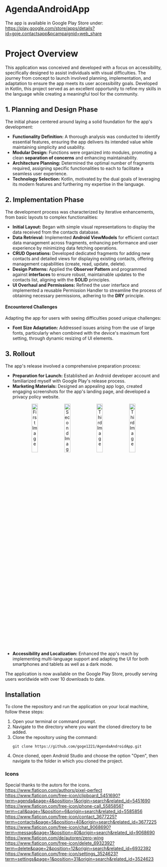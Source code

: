 
# AgendaAndroidApp

The app is available in Google Play Store under: https://play.google.com/store/apps/details?id=goje.contactsapp&pcampaignid=web_share

# Project Overview

This application was conceived and developed with a focus on accessibility, specifically designed to assist individuals with visual difficulties. The journey from concept to launch involved planning, implementation, and adaptation to ensure the app meets its user accessibility goals. Developed in Kotlin, this project served as an excellent opportunity to refine my skills in the language while creating a meaningful tool for the community.

## 1. Planning and Design Phase

The initial phase centered around laying a solid foundation for the app's development:

- **Functionality Definition:** A thorough analysis was conducted to identify essential features, ensuring the app delivers its intended value while maintaining simplicity and usability.
- **Modular Design:** Functions were organized into modules, promoting a clean **separation of concerns** and enhancing maintainability.
- **Architecture Planning:** Determined the optimal number of fragments required, assigning specific functionalities to each to facilitate a seamless user experience.
- **Technology Selection:** Kotlin, motivated by the dual goals of leveraging its modern features and furthering my expertise in the language.

## 2. Implementation Phase

The development process was characterized by iterative enhancements, from basic layouts to complex functionalities:

- **Initial Layout:** Began with simple visual representations to display the data received from the contacts database.
- **Data Retrieval:** Implemented **Android ViewModels** for efficient contact data management across fragments, enhancing performance and user experience by minimizing data fetching operations.
- **CRUD Operations:** Developed dedicated fragments for adding new contacts and detailed views for displaying existing contacts, offering management capabilities (create, read, update, delete).
- **Design Patterns:** Applied the **Observer Pattern** and programmed against **interfaces** to ensure robust, maintainable updates to the contacts list, aligning with the **SOLID** principles.
- **UI Overhaul and Permissions:** Refined the user interface and implemented a reusable Permission Handler to streamline the process of obtaining necessary permissions, adhering to the **DRY** principle.

#### Encountered Challenges
Adapting the app for users with seeing difficulties posed unique challenges:

- **Font Size Adaptation:** Addressed issues arising from the use of large fonts, particularly when combined with the device's maximum font setting, through dynamic resizing of UI elements.

## 3. Rollout

The app's release involved a comprehensive preparation process:

- **Preparation for Launch:** Established an Android developer account and familiarized myself with Google Play's release process.
- **Marketing Materials:** Designed an appealing app logo, created engaging screenshots for the app's landing page, and developed a privacy policy website.
<p align="center">
  <img src="https://github.com/goge1221/Simply-Contacts-App/assets/75140192/80564a04-e948-4c81-ad25-496db1c92da9" alt="First Image" width="20%">
  <img src="https://github.com/goge1221/Simply-Contacts-App/assets/75140192/819bdc6a-e16b-4d67-bc0e-b4350280e970" alt="Second Image" width="20%">
  <img src="https://github.com/goge1221/Simply-Contacts-App/assets/75140192/00f0cb99-2455-427f-81d9-9e00b423ba58" alt="Third Image" width="20%">
  <img src="https://github.com/goge1221/Simply-Contacts-App/assets/75140192/d4194413-0a83-41aa-8ebb-e3c8e3997e13" alt="Third Image" width="20%">
</p>

- **Accessibility and Localization:** Enhanced the app's reach by implementing multi-language support and adapting the UI for both smartphones and tablets as well as a dark mode.

The application is now available on the Google Play Store, proudly serving users worldwide with over 10 downloads to date.


## Installation
To clone the repository and run the application on your local machine, follow these steps:

1. Open your terminal or command prompt.
2. Navigate to the directory where you want the cloned directory to be added.
3. Clone the repository using the command:
    ```
    git clone https://github.com/goge1221/AgendaAndroidApp.git
    ```
4. Once cloned, open Android Studio and choose the option "Open", then navigate to the folder in which you cloned the project.
  
### Icons 
Special thanks to the autors for the icons. 
https://www.flaticon.com/authors/pixel-perfect 
https://www.flaticon.com/free-icon/clipboard_5451690?term=agenda&page=4&position=1&origin=search&related_id=5451690
https://www.flaticon.com/free-icon/phone-call_5585856?term=call&page=1&position=6&origin=search&related_id=5585856
https://www.flaticon.com/free-icon/contact_3677225?term=contacts&page=5&position=40&origin=search&related_id=3677225
https://www.flaticon.com/free-icon/chat_9068690?term=messag&page=1&position=40&origin=search&related_id=9068690
https://www.flaticon.com/de/autoren/zero-wing
https://www.flaticon.com/free-icon/delete_6932392?term=delete&page=2&position=12&origin=search&related_id=6932392
https://www.flaticon.com/free-icon/settings_3524623?term=settings&page=1&position=31&origin=search&related_id=3524623
